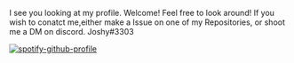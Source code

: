 I see you looking at my profile. Welcome!
Feel free to look around!
If you wish to conatct me,either make a Issue on one of my Repositories, or shoot me a DM on discord. Joshy#3303


[![spotify-github-profile](https://spotify-github-profile.vercel.app/api/view?uid=31nwcjeblh7cuqmez7djjaowccyy&cover_image=true&theme=natemoo-re&show_offline=true&background_color=ff0000&bar_color=ff0000&bar_color_cover=false)](https://spotify-github-profile.vercel.app/api/view?uid=31nwcjeblh7cuqmez7djjaowccyy&redirect=true)
